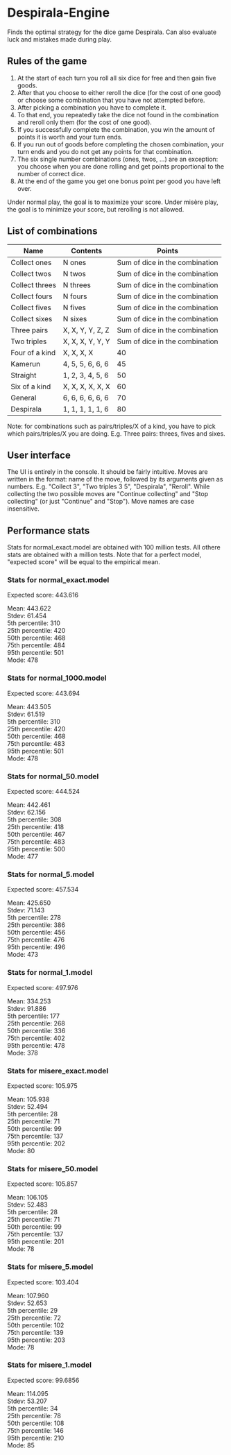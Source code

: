 # Despirala-Engine

Finds the optimal strategy for the dice game Despirala.
Can also evaluate luck and mistakes made during play.

## Rules of the game

1. At the start of each turn you roll all six dice for free and then gain five goods.
2. After that you choose to either reroll the dice (for the cost of one good) or choose some combination that you have not attempted before.
3. After picking a combination you have to complete it.
4. To that end, you repeatedly take the dice not found in the combination and reroll only them (for the cost of one good).
5. If you successfully complete the combination, you win the amount of points it is worth and your turn ends.
6. If you run out of goods before completing the chosen combination, your turn ends and you do not get any points for that combination.
7. The six single number combinations (ones, twos, ...) are an exception: you choose when you are done rolling and get points proportional to the number of correct dice.
8. At the end of the game you get one bonus point per good you have left over.

Under normal play, the goal is to maximize your score. Under misère play, the goal is to minimize your score, but rerolling is not allowed.

## List of combinations

| Name | Contents | Points |
| ---- | ---- | ---- |
| Collect ones | N ones | Sum of dice in the combination |
| Collect twos | N twos | Sum of dice in the combination |
| Collect threes | N threes | Sum of dice in the combination |
| Collect fours | N fours | Sum of dice in the combination |
| Collect fives | N fives | Sum of dice in the combination |
| Collect sixes | N sixes | Sum of dice in the combination |
| Three pairs | X, X, Y, Y, Z, Z | Sum of dice in the combination |
| Two triples | X, X, X, Y, Y, Y | Sum of dice in the combination |
| Four of a kind | X, X, X, X | 40 |
| Kamerun | 4, 5, 5, 6, 6, 6 | 45 |
| Straight | 1, 2, 3, 4, 5, 6 | 50 |
| Six of a kind | X, X, X, X, X, X | 60 |
| General | 6, 6, 6, 6, 6, 6 | 70 |
| Despirala | 1, 1, 1, 1, 1, 6 | 80 |

Note: for combinations such as pairs/triples/X of a kind, you have to pick which pairs/triples/X you are doing.
E.g. Three pairs: threes, fives and sixes.

## User interface

The UI is entirely in the console. It should be fairly intuitive. Moves are written in the format: name of the move, followed by its arguments given as numbers. E.g. "Collect 3", "Two triples 3 5", "Despirala", "Reroll". While collecting the two possible moves are "Continue collecting" and "Stop collecting" (or just "Continue" and "Stop"). Move names are case insensitive.

## Performance stats

Stats for normal_exact.model are obtained with 100 million tests.
All othere stats are obtained with a million tests.
Note that for a perfect model, "expected score" will be equal to the empirical mean.

### Stats for normal_exact.model

Expected score: 443.616

Mean: 443.622 \
Stdev: 61.454 \
5th percentile: 310 \
25th percentile: 420 \
50th percentile: 468 \
75th percentile: 484 \
95th percentile: 501 \
Mode: 478

### Stats for normal_1000.model

Expected score: 443.694

Mean: 443.505 \
Stdev: 61.519 \
5th percentile: 310 \
25th percentile: 420 \
50th percentile: 468 \
75th percentile: 483 \
95th percentile: 501 \
Mode: 478

### Stats for normal_50.model

Expected score: 444.524

Mean: 442.461 \
Stdev: 62.156 \
5th percentile: 308 \
25th percentile: 418 \
50th percentile: 467 \
75th percentile: 483 \
95th percentile: 500 \
Mode: 477

### Stats for normal_5.model

Expected score: 457.534

Mean: 425.650 \
Stdev: 71.143 \
5th percentile: 278 \
25th percentile: 386 \
50th percentile: 456 \
75th percentile: 476 \
95th percentile: 496 \
Mode: 473

### Stats for normal_1.model

Expected score: 497.976

Mean: 334.253 \
Stdev: 91.886 \
5th percentile: 177 \
25th percentile: 268 \
50th percentile: 336 \
75th percentile: 402 \
95th percentile: 478 \
Mode: 378

### Stats for misere_exact.model

Expected score: 105.975

Mean: 105.938 \
Stdev: 52.494 \
5th percentile: 28 \
25th percentile: 71 \
50th percentile: 99 \
75th percentile: 137 \
95th percentile: 202 \
Mode: 80

### Stats for misere_50.model

Expected score: 105.857

Mean: 106.105 \
Stdev: 52.483 \
5th percentile: 28 \
25th percentile: 71 \
50th percentile: 99 \
75th percentile: 137 \
95th percentile: 201 \
Mode: 78

### Stats for misere_5.model

Expected score: 103.404

Mean: 107.960 \
Stdev: 52.653 \
5th percentile: 29 \
25th percentile: 72 \
50th percentile: 102 \
75th percentile: 139 \
95th percentile: 203 \
Mode: 78

### Stats for misere_1.model

Expected score: 99.6856

Mean: 114.095 \
Stdev: 53.207 \
5th percentile: 34 \
25th percentile: 78 \
50th percentile: 108 \
75th percentile: 146 \
95th percentile: 210 \
Mode: 85
